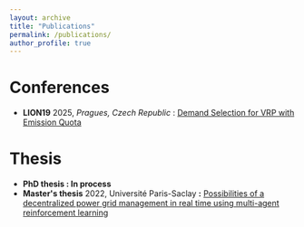 ```yaml
---
layout: archive
title: "Publications"
permalink: /publications/
author_profile: true
---
```


# Conferences

* **LION19** 2025, *Pragues, Czech Republic* : [Demand Selection for VRP with Emission Quota](https://arxiv.org/abs/2505.19315)

# Thesis

* **PhD thesis : In process**
* **Master's thesis** 2022, Université Paris-Saclay **:** [Possibilities of a decentralized power grid management in real time using multi-agent reinforcement learning](https://farid-najar.github.io/files/Memoir_M2.pdf)
